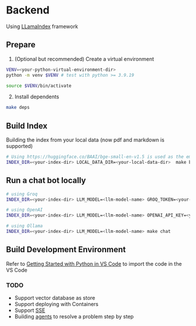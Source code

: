 # Backend

Using [LLamaIndex](https://docs.llamaindex.ai/en/stable/) framework

## Prepare

1. (Optional but recommended) Create a virtual environment

```sh
VENV=<your-python-virtual-environment-dir>
python -m venv $VENV # test with python >= 3.9.19

source $VENV/bin/activate
```

2. Install dependents

```sh
make deps
```

## Build Index

Building the index from your local data (now pdf and markdown is supported)

```sh
# Using https://huggingface.co/BAAI/bge-small-en-v1.5 is used as the embedding model
INDEX_DIR=<your-index-dir> LOCAL_DATA_DIR=<your-local-data-dir>  make build-index
```

## Run a chat bot locally

```sh
# using Groq
INDEX_DIR=<your-index-dir> LLM_MODEL=<llm-model-name> GROQ_TOKEN=<your-groq-token> make chat

# using OpenAI
INDEX_DIR=<your-index-dir> LLM_MODEL=<llm-model-name> OPENAI_API_KEY=<your-groq-token> make chat

# using Ollama
INDEX_DIR=<your-index-dir> LLM_MODEL=<llm-model-name> make chat
```

## Build Development Environment

Refer to [Getting Started with Python in VS Code](https://code.visualstudio.com/docs/python/python-tutorial) to import the code in the VS Code

### TODO
- Support vector database as store
- Support deploying with Containers
- Support [SSE](https://sysid.github.io/server-sent-events/)
- Building [agents](https://docs.llamaindex.ai/en/stable/understanding/agent/basic_agent/) to resolve a problem step by step 
